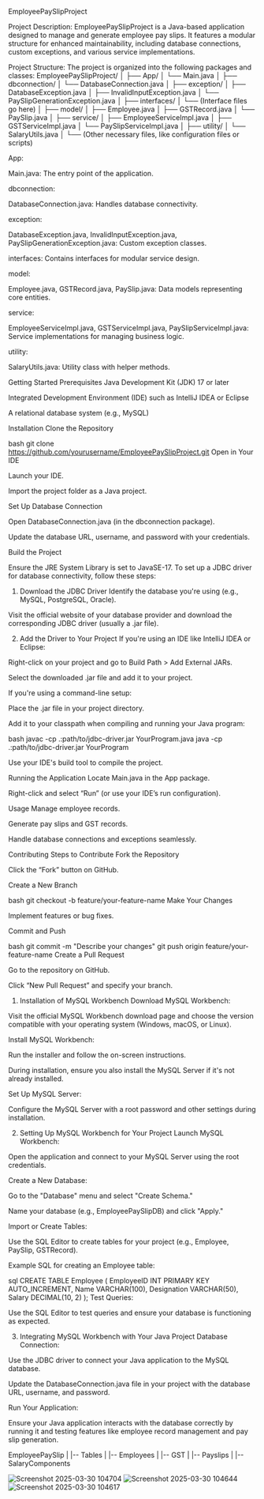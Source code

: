 EmployeePaySlipProject

Project Description:
EmployeePaySlipProject is a Java-based application designed to manage and generate employee pay slips. It features a modular structure for enhanced maintainability, including database connections, custom exceptions, and various service implementations.

Project Structure:
The project is organized into the following packages and classes:
EmployeePaySlipProject/
│
├── App/
│   └── Main.java
│
├── dbconnection/
│   └── DatabaseConnection.java
│
├── exception/
│   ├── DatabaseException.java
│   ├── InvalidInputException.java
│   └── PaySlipGenerationException.java
│
├── interfaces/
│   └── (Interface files go here)
│
├── model/
│   ├── Employee.java
│   ├── GSTRecord.java
│   └── PaySlip.java
│
├── service/
│   ├── EmployeeServiceImpl.java
│   ├── GSTServiceImpl.java
│   └── PaySlipServiceImpl.java
│
├── utility/
│   └── SalaryUtils.java
│
└── (Other necessary files, like configuration files or scripts)


App:

Main.java: The entry point of the application.

dbconnection:

DatabaseConnection.java: Handles database connectivity.

exception:

DatabaseException.java, InvalidInputException.java, PaySlipGenerationException.java: Custom exception classes.

interfaces: Contains interfaces for modular service design.

model:

Employee.java, GSTRecord.java, PaySlip.java: Data models representing core entities.

service:

EmployeeServiceImpl.java, GSTServiceImpl.java, PaySlipServiceImpl.java: Service implementations for managing business logic.

utility:

SalaryUtils.java: Utility class with helper methods.

Getting Started
Prerequisites
Java Development Kit (JDK) 17 or later

Integrated Development Environment (IDE) such as IntelliJ IDEA or Eclipse

A relational database system (e.g., MySQL)

Installation
Clone the Repository

bash
git clone https://github.com/yourusername/EmployeePaySlipProject.git
Open in Your IDE

Launch your IDE.

Import the project folder as a Java project.

Set Up Database Connection

Open DatabaseConnection.java (in the dbconnection package).

Update the database URL, username, and password with your credentials.

Build the Project

Ensure the JRE System Library is set to JavaSE-17.
To set up a JDBC driver for database connectivity, follow these steps:

1. Download the JDBC Driver
Identify the database you're using (e.g., MySQL, PostgreSQL, Oracle).

Visit the official website of your database provider and download the corresponding JDBC driver (usually a .jar file).

2. Add the Driver to Your Project
If you're using an IDE like IntelliJ IDEA or Eclipse:

Right-click on your project and go to Build Path > Add External JARs.

Select the downloaded .jar file and add it to your project.

If you're using a command-line setup:

Place the .jar file in your project directory.

Add it to your classpath when compiling and running your Java program:

bash
javac -cp .:path/to/jdbc-driver.jar YourProgram.java
java -cp .:path/to/jdbc-driver.jar YourProgram


Use your IDE's build tool to compile the project.

Running the Application
Locate Main.java in the App package.

Right-click and select “Run” (or use your IDE’s run configuration).

Usage
Manage employee records.

Generate pay slips and GST records.

Handle database connections and exceptions seamlessly.

Contributing
Steps to Contribute
Fork the Repository

Click the “Fork” button on GitHub.

Create a New Branch

bash
git checkout -b feature/your-feature-name
Make Your Changes

Implement features or bug fixes.

Commit and Push

bash
git commit -m "Describe your changes"
git push origin feature/your-feature-name
Create a Pull Request

Go to the repository on GitHub.

Click “New Pull Request” and specify your branch.


1. Installation of MySQL Workbench
Download MySQL Workbench:

Visit the official MySQL Workbench download page and choose the version compatible with your operating system (Windows, macOS, or Linux).

Install MySQL Workbench:

Run the installer and follow the on-screen instructions.

During installation, ensure you also install the MySQL Server if it's not already installed.

Set Up MySQL Server:

Configure the MySQL Server with a root password and other settings during installation.

2. Setting Up MySQL Workbench for Your Project
Launch MySQL Workbench:

Open the application and connect to your MySQL Server using the root credentials.

Create a New Database:

Go to the "Database" menu and select "Create Schema."

Name your database (e.g., EmployeePaySlipDB) and click "Apply."

Import or Create Tables:

Use the SQL Editor to create tables for your project (e.g., Employee, PaySlip, GSTRecord).

Example SQL for creating an Employee table:

sql
CREATE TABLE Employee (
    EmployeeID INT PRIMARY KEY AUTO_INCREMENT,
    Name VARCHAR(100),
    Designation VARCHAR(50),
    Salary DECIMAL(10, 2)
);
Test Queries:

Use the SQL Editor to test queries and ensure your database is functioning as expected.

3. Integrating MySQL Workbench with Your Java Project
Database Connection:

Use the JDBC driver to connect your Java application to the MySQL database.

Update the DatabaseConnection.java file in your project with the database URL, username, and password.

Run Your Application:

Ensure your Java application interacts with the database correctly by running it and testing features like employee record management and pay slip generation.

EmployeePaySlip
|
|-- Tables
|   |-- Employees
|   |-- GST
|   |-- Payslips
|   |-- SalaryComponents

![Screenshot 2025-03-30 104704](https://github.com/user-attachments/assets/e0c76ffa-5f2a-484c-ac77-cc90c9a4a53c)
![Screenshot 2025-03-30 104644](https://github.com/user-attachments/assets/6c04bbdc-dd42-4188-8310-380c31f6d101)
![Screenshot 2025-03-30 104617](https://github.com/user-attachments/assets/ee3cbfa1-286b-4607-9502-5572a2aa82cc)
